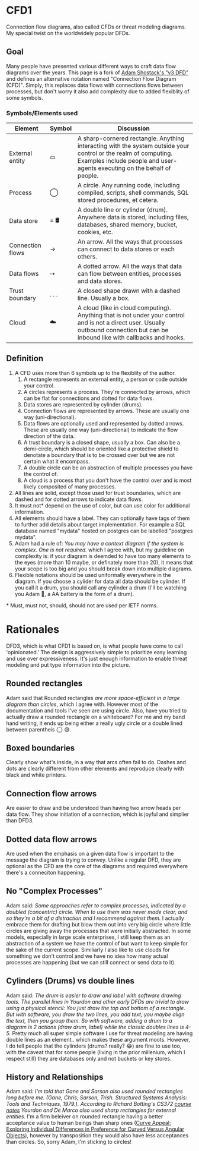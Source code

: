 # CFD1
Connection flow diagrams, also called CFDs or threat modeling diagrams. My special twist on the worldwidely popular DFDs.

## Goal
Many people have presented various different ways to craft data flow diagrams over the years. This page is a fork of [Adam Shostack's "v3 DFD"](https://github.com/adamshostack/DFD3) and defines an alternative notation named "Connection Flow Diagram (CFD)". Simply, this replaces data flows with connections flows between processes, but don't worry it also add complexity due to added flexiblity of some symbols.

### Symbols/Elements used

| Element | Symbol | Discussion |
|---------|--------|------------|
| External entity| ▭ | A sharp-cornered rectangle. Anything interacting with the system outside your control or the realm of computing. Examples include people and user-agents executing on the behalf of people.
| Process| ◯ | A circle.  Any running code, including compiled, scripts, shell commands, SQL stored procedures, et cetera.
| Data store|  = 🛢️ | A double line or cylinder (drum). Anywhere data is stored, including files, databases, shared memory, bucket, cookies, etc.
| Connection flows| → | An arrow. All the ways that processes can connect to data stores or each others.
| Data flows| ⇢ | A dotted arrow. All the ways that data can flow between entities, processes and data stores.
| Trust boundary | . . . | A closed shape drawn with a dashed line. Usually a box.
| Cloud | ☁️ | A cloud (like in cloud computing). Anything that is not under your control and is not a direct user. Usually outbound connection but can be inbound like with callbacks and hooks.


## Definition
1. A CFD uses more than 6 symbols up to the flexiblity of the author.
   1. A rectangle represents an external entity, a person or code outside your control. 
   2. A circles represents a process. They're connected by arrows, which can be flat for connections and dotted for data flows.
   3. Data stores are represented by cylinder (drums).
   4. Connection flows are represented by arrows. These are usually one way (uni-directional).
   5. Data flows are optionally used and represented by dotted arrows. These are usually one way (uni-directional) to indicate the flow direction of the data.
   6. A trust boundary is a closed shape, usually a box. Can also be a demi-circle, which should be oriented like a protective shield to denotate a boundary that is to be crossed over but we are not certain what it encompass.
   7. A double circle can be an abstraction of multiple processes you have the control of.
   8. A cloud is a process that you don't have the control over and is most likely composited of many processes.
2. All lines are solid, except those used for trust boundaries, which are dashed and for dotted arrows to indicate data flows.
3. It must not* depend on the use of color, but can use color for additional information.
4. All elements should have a label. They can optionally have tags of them to further add details about target implementation. For example a SQL database named "mydata" hosted on postgres can be labelled "postgres mydata".
5. Adam had a rule of: _You may have a context diagram if the system is complex. One is not required._ which I agree with, but my guideline on complexity is: if your diagram is deemded to have too many elements to the eyes (more than 10 maybe, or definately more than 20), it means that your scope is too big and you should break down into multiple diagrams.
6. Flexible notations should be used uniformally everywhere in the diagram. If you choose a cylider for data all data should be cylinder. If you call it a drum, you should call any cylinder a drum (I'll be watching you Adam 👀, a AA battery is the form of a drum).
</ol>
* Must, must not, should, should not are used per IETF norms.



# Rationales

DFD3, which is what CFD1 is based on, is what people have come to call 'opinionated.' The design is aggressively simple to prioritize easy learning and use over expressiveness. It's just enough information to enable threat modeling and put type information into the picture.

## Rounded rectangles
Adam said that Rounded rectangles _are more space-efficient in a large diagram than circles_, which I agree with. However most of the documentation and tools I've seen are using circle. Also, have you tried to actually draw a rounded rectangle on a whiteboard? For me and my band hand writing, it ends up being either a really ugly circle or a double lined between parentheis (<ins>‾</ins>) 😅.

## Boxed boundaries
Clearly show what's inside, in a way that arcs often fail to do. Dashes and dots are clearly different from other elements and reproduce clearly with black and white printers.

## Connection flow arrows
Are easier to draw and be understood than having two arrow heads per data flow. They show initiation of a connection, which is joyful and simplier than DFD3.

## Dotted data flow arrows
Are used when the emphasis on a given data flow is important to the message the diagram is trying to convey. Unlike a regular DFD, they are optional as the CFD are the core of the diagrams and required everywhere there's a conneciton happening.

## No "Complex Processes"
Adam said: _Some approaches refer to complex processes, indicated by a doubled (concentric) circle. When to use them was never made clear, and so they're a bit of a distraction and I recommend against them._ I actually embrace them for drafting but blow them out into very big circle where little circles are giving away the processes that were initially abstracted. In some models, especially in large scale enterprises, I still keep them as an abstraction of a system we have the control of but want to keep simple for the sake of the current scope. Similiarly I also like to use clouds for something we don't control and we have no idea how many actual processes are happening (but we can still connect or send data to it).

## Cylinders (Drums) vs double lines
Adam said: _The drum is easier to draw and label with software drawing tools. The parallel lines in Yourdon and other early DFDs are trivial to draw using a physical stencil: You just draw the top and bottom of a rectangle. But with software, you draw the two lines, you add text, you maybe align the text, then you group them. So with software, adding a drum to a diagram is 2 actions (draw drum, label) while the classic doubles lines is 4-5._ Pretty much all super simple software I use for threat modeling are having double lines as an element.. which makes these argument moots. However, I do tell people that the cylinders (drums? really? 😂) are fine to use too, with the caveat that for some people (living in the prior millenium, which I respect still) they are databases only and not buckets or key stores.

## History and Relationships
Adam said: _I'm told that Gane and Sarson also used rounded rectangles long before me.  (Gane, Chris; Sarson, Trish. *Structured Systems Analysis: Tools and Techniques*, 1979.).  According to Richard Botting's CS372 [course notes](http://www.csci.csusb.edu/dick/cs372/a4.html) Yourdon and De Marco also used sharp rectangles for external entities._ I'm a firm beleiver on rounded rectangle having a better acceptance value to human beings than sharp ones ([Curve Appeal: Exploring Individual Differences in Preference for Curved Versus Angular Objects](https://www.ncbi.nlm.nih.gov/pmc/articles/PMC5405906/)), however by transposition they would also have less acceptances than circles. So, sorry Adam, I'm sticking to circles!
